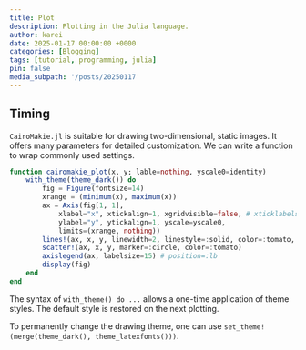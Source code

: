 ```yaml
---
title: Plot
description: Plotting in the Julia language.
author: karei
date: 2025-01-17 00:00:00 +0000
categories: [Blogging]
tags: [tutorial, programming, julia]
pin: false
media_subpath: '/posts/20250117'
---
```


## Timing

`CairoMakie.jl` is suitable for drawing two-dimensional, static images. It offers many parameters for detailed  customization. We can write a function to wrap commonly used settings.

```julia
function cairomakie_plot(x, y; lable=nothing, yscale0=identity)
    with_theme(theme_dark()) do
        fig = Figure(fontsize=14)
        xrange = (minimum(x), maximum(x))
        ax = Axis(fig[1, 1],
            xlabel="x", xtickalign=1, xgridvisible=false, # xticklabelsize=14
            ylabel="y", ytickalign=1, yscale=yscale0,
            limits=(xrange, nothing))
        lines!(ax, x, y, linewidth=2, linestyle=:solid, color=:tomato, label=lable)
        scatter!(ax, x, y, marker=:circle, color=:tomato)
        axislegend(ax, labelsize=15) # position=:lb
        display(fig)
    end
end
```

The syntax of `with_theme() do ...` allows a one-time application of theme styles. The default style is restored on the next plotting.

To permanently change the drawing theme, one can use `set_theme!(merge(theme_dark(), theme_latexfonts()))`.
